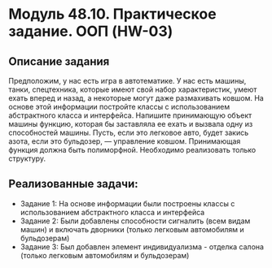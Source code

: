 # Модуль 48.10. Практическое задание. ООП (HW-03)

## Описание задания
Предположим, у нас есть игра в автотематике. У нас есть машины, танки, спецтехника, которые имеют свой набор характеристик, умеют ехать вперед и назад, а некоторые могут даже размахивать ковшом. На основе этой информации постройте классы с использованием абстрактного класса и интерфейса. Напишите принимающую объект машины функцию, которая бы заставляла ее ехать и вызвала одну из способностей машины. Пусть, если это легковое авто, будет закись азота, если это бульдозер, — управление ковшом. Принимающая функция должна быть полиморфной. Необходимо реализовать только структуру.

## Реализованные задачи:
* Задание 1: На основе информации были построены классы с использованием абстрактного класса и интерфейса
* Задание 2: Были добавлены способности сигналить (всем видам машин) и включать дворники (только легковым автомобилям и бульдозерам)
* Задание 3: Был добавлен элемент индивидуализма - отделка салона (только легковым автомобилям и бульдозерам)